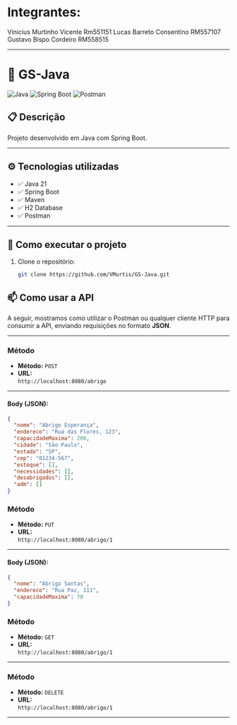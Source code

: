 # Integrantes:
Vinicius Murtinho Vicente Rm551151 
Lucas Barreto Consentino RM557107
Gustavo Bispo Cordeiro RM558515

---

# 🚀 GS-Java

![Java](https://img.shields.io/badge/Java-ED8B00?style=for-the-badge&logo=java&logoColor=white)
![Spring Boot](https://img.shields.io/badge/Spring_Boot-6DB33F?style=for-the-badge&logo=spring-boot&logoColor=white)
![Postman](https://img.shields.io/badge/Postman-FF6C37?style=for-the-badge&logo=postman&logoColor=white)

## 📋 Descrição

Projeto desenvolvido em Java com Spring Boot.

---

## ⚙️ Tecnologias utilizadas

- ✅ Java 21
- ✅ Spring Boot
- ✅ Maven
- ✅ H2 Database
- ✅ Postman

---

## 🚀 Como executar o projeto

1. Clone o repositório:
   ```bash
   git clone https://github.com/VMurtis/GS-Java.git

## 📫 Como usar a API

A seguir, mostramos como utilizar o Postman ou qualquer cliente HTTP para consumir a API, enviando requisições no formato **JSON**.

---



###  Método

- **Método:** `POST`
- **URL:**  
  `http://localhost:8080/abrigo`

---

#### Body (JSON):

```json
{
  "nome": "Abrigo Esperança",
  "endereco": "Rua das Flores, 123",
  "capacidadeMaxima": 200,
  "cidade": "São Paulo",
  "estado": "SP",
  "cep": "01234-567",
  "estoque": [],
  "necessidades": [],
  "desabrigados": [],
  "adm": []
}
```

###  Método

- **Método:** `PUT`
- **URL:**  
  `http://localhost:8080/abrigo/1`

---

#### Body (JSON):

```json
{
  "nome": "Abrigo Santas",
  "endereco": "Rua Paz, 111",
  "capacidadeMaxima": 70
}

```

###  Método

- **Método:** `GET`
- **URL:**  
  `http://localhost:8080/abrigo/1`

---

###  Método

- **Método:** `DELETE`
- **URL:**  
  `http://localhost:8080/abrigo/1`

---




